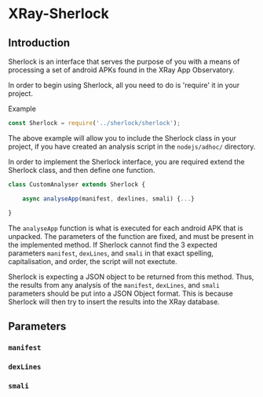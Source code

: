 # XRay-Sherlock

## Introduction

Sherlock is an interface that serves the purpose of you with a means of processing a set
of android APKs found in the XRay App Observatory.

In order to begin using Sherlock, all you need to do is 'require' it in your project.

Example
```js
const Sherlock = require('../sherlock/sherlock');
```

The above example will allow you to include the Sherlock class in your project, if you
have created an analysis script in the `nodejs/adhoc/` directory.

In order to implement the Sherlock interface, you are required extend the Sherlock class,
and then define one function.

```js
class CustomAnalyser extends Sherlock {

    async analyseApp(manifest, dexlines, smali) {...}

}

```

The `analyseApp` function is what is executed for each android APK that is unpacked. The
parameters of the function are fixed, and must be present in the implemented method. If
Sherlock cannot find the 3 expected parameters `manifest`, `dexLines`, and `smali` in
that exact spelling, capitalisation, and order, the script will not exectute.

Sherlock is expecting a JSON object to be returned from this method. Thus, the results
from any analysis of the `manifest`, `dexLines`, and `smali` parameters should be put
into a JSON Object format. This is because Sherlock will then try to insert the results
into the XRay database.

## Parameters

### `manifest`



### `dexLines`



### `smali`